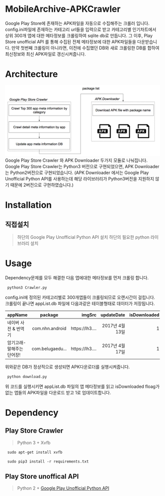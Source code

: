 # MobileArchive-APKCrawler
Google Play Store에 존재하는 APK파일을 자동으로 수집해주는 크롤러 입니다.
config.ini파일에 존재하는 카테고리 url들을 입력으로 받고 카테고리별 인기차트에서 상위 300개 앱에 대한 메타정보를 크롤링하여 sqlite db로 만듭니다. 그 이후, Play Store unofficial API 를 통해 수집된 전체 메타정보에 대한 APK파일들을 다운받습니다.
만약 첫번째 크롤링이 아니라면, 이전에 수집했던 DB와 새로 크롤링한 DB를 합하여 최신정보와 최신 APK파일로 갱신시켜줍니다.

# Architecture
![Architecture](FlowChart.png)
Google Play Store Crawler 와 APK Downloader 두가지 모듈로 나눠집니다.
Google Play Store Crawler는 Python3 버전으로 구현되었으면, APK Downloader는 Python2버전으로 구현되었습니다.
(APK Downloader 에서는 Google Play Unofficial Python API를 사용하는데 해당 라이브러리가 Python3버전을 지원하지 않기 때문에 2버전으로 구현하였습니다.)

# Installation
## 직접설치
> 하단의 Google Play Unofficial Python API 설치
> 하단의 필요한 python 라이브러리 설치

# Usage
Dependency문제를 모두 해결한 다음 앱에대한 메타정보를 먼저 크롤링 합니다.
<pre><code> python3 Crawler.py </code></pre>
config.ini에 정의된 카테고리별로 300개앱들이 크롤링되므로 오랜시간이 걸립니다.
크롤링이 끝나면 appList.db 파일에 다음과같은 테이블형태로 데이터가 저장됩니다.

| appName | package | imgSrc | updateDate | isDownloaded | category |
| --------|:-------:| ------:| ----------:| ------------:| --------:|
| 네이버 사전 & 번역기 | com.nhn.android | https://lh3.... | 2017년 4월 13일 | 1 | EDUCATION |
| 암기고래- 말해주는 단어장! | com.belugaedu... | https://lh3.... | 2017년 4월 17일 | 1 | EDUCATION|

위와같은 DB가 정상적으로 생성되면 APK다운로더를 실행시켜줍니다.
<pre><code> python download.py </code></pre>
위 코드를 실행시키면 appList.db 파일의 앱 메타정보를 읽고 isDownloaded floag가 없는 앱들의 APK파일을 다운로드 받고 1로 업데이트합니다.

# Dependency
## Play Store Crawler
> Python 3 +
> Xvfb
<pre><code> sudo apt-get install xvfb </code></pre>
<pre><code> sudo pip3 install -r requirements.txt </code></pre>

## Play Store unoffical API
> Python 2 +
> [Google Play Unofficial Python API](https://github.com/egirault/googleplay-api)
